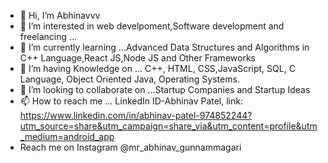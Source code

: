 - 👋 Hi, I’m Abhinavvv
- 👀 I’m interested in web develpoment,Software development and freelancing ...
- 🌱 I’m currently learning ...Advanced Data Structures and Algorithms in C++ Language,React JS,Node JS and Other Frameworks
- 🌱 I’m having Knowledge on ... C++, HTML, CSS,JavaScript, SQL, C Language, Object Oriented Java, Operating Systems.
- 💞️ I’m looking to collaborate on ...Startup Companies and Startup Ideas
- 📫 How to reach me ... LinkedIn ID-Abhinav Patel, link: https://www.linkedin.com/in/abhinav-patel-974852244?utm_source=share&utm_campaign=share_via&utm_content=profile&utm_medium=android_app
- Reach me on Instagram @mr_abhinav_gunnammagari

<!---
abhinav-patel887/abhinav-patel887 is a ✨ special ✨ repository because its `README.md` (this file) appears on your GitHub profile.
You can click the Preview link to take a look at your changes.
--->
